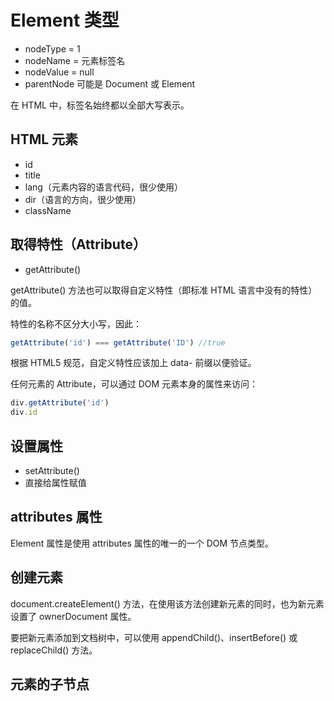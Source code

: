 # Element 类型

* nodeType = 1
* nodeName = 元素标签名
* nodeValue = null
* parentNode 可能是 Document 或 Element

在 HTML 中，标签名始终都以全部大写表示。

## HTML 元素

* id
* title
* lang（元素内容的语言代码，很少使用）
* dir（语言的方向，很少使用）
* className

## 取得特性（Attribute）

* getAttribute()

getAttribute() 方法也可以取得自定义特性（即标准 HTML 语言中没有的特性）的值。

特性的名称不区分大小写，因此：

``` js
getAttribute('id') === getAttribute('ID') //true
```

根据 HTML5 规范，自定义特性应该加上 data- 前缀以便验证。

任何元素的 Attribute，可以通过 DOM 元素本身的属性来访问：

``` js
div.getAttribute('id')
div.id
```

## 设置属性

* setAttribute()
* 直接给属性赋值

## attributes 属性

Element 属性是使用 attributes 属性的唯一的一个 DOM 节点类型。

## 创建元素

document.createElement() 方法，在使用该方法创建新元素的同时，也为新元素设置了 ownerDocument 属性。

要把新元素添加到文档树中，可以使用 appendChild()、insertBefore() 或 replaceChild() 方法。

## 元素的子节点
